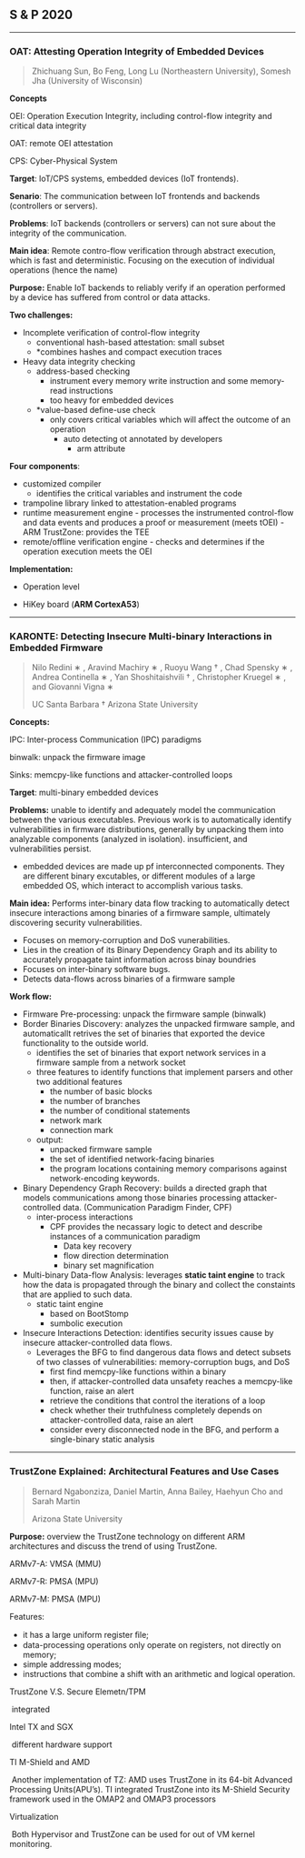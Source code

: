 ## S & P 2020

------------

### OAT: Attesting Operation Integrity of Embedded Devices

> Zhichuang Sun, Bo Feng, Long Lu (Northeastern University), Somesh Jha (University of Wisconsin)
>

**Concepts**

OEI: Operation Execution Integrity, including control-flow integrity and critical data integrity

OAT: remote OEI attestation

CPS: Cyber-Physical System



**Target**: IoT/CPS systems, embedded devices (IoT frontends).

**Senario**: The communication between IoT frontends and backends (controllers or servers).

**Problems**: IoT backends (controllers or servers) can not sure about the integrity of the communication.

**Main idea**: Remote contro-flow verification through abstract execution, which is fast and deterministic. Focusing on the execution of individual operations (hence the name)

**Purpose:** Enable IoT backends to reliably verify if an operation performed by a device has suffered from control or data attacks.

**Two challenges:**

- Incomplete verification of control-flow integrity
  - conventional hash-based attestation: small subset
  - *combines hashes and compact execution traces
- Heavy data integrity checking
  - address-based checking 
    - instrument every memory write instruction and some memory-read instructions
    - too heavy for embedded devices
  - *value-based define-use check
    - only covers critical variables which will affect the outcome of an operation
      - auto detecting ot annotated by developers
        - arm attribute

**Four components**: 

  - customized compiler
      - identifies the critical variables and instrument the code
  - trampoline library linked to attestation-enabled programs
  - runtime measurement engine
    		- processes the instrumented control-flow and data events and produces a proof or measurement (meets tOEI)
    		- ARM TrustZone: provides the TEE
  - remote/offline verification engine
    		- checks and determines if the operation execution meets the OEI

**Implementation:**

- Operation level

- HiKey board (**ARM CortexA53**)



---

### KARONTE: Detecting Insecure Multi-binary Interactions in Embedded Firmware

> Nilo Redini ∗ , Aravind Machiry ∗ , Ruoyu Wang † , Chad Spensky ∗ , Andrea Continella ∗ , Yan Shoshitaishvili † , Christopher Kruegel ∗ , and Giovanni Vigna ∗
>
> UC Santa Barbara † Arizona State University

**Concepts:**

IPC: Inter-process Communication (IPC) paradigms

binwalk: unpack the firmware image

Sinks: memcpy-like functions and attacker-controlled loops



**Target**: multi-binary embedded devices

**Problems:** unable to identify and adequately model the communication between the various executables. Previous work is to automatically identify vulnerabilities in firmware distributions, generally by unpacking them into analyzable components (analyzed in isolation). insufficient, and vulnerabilities persist.

- embedded devices are made up pf interconnected components. They are different binary excutables, or different modules of a large embedded OS, which interact to accomplish various tasks.

**Main idea:** Performs inter-binary data flow tracking to automatically detect insecure interactions among binaries of a firmware sample, ultimately discovering security vulnerabilities.

- Focuses on memory-corruption and DoS vunerabilities.
- Lies in the creation of its Binary Dependency Graph and its ability to accurately propagate taint information across binay boundries
- Focuses on inter-binary software bugs.
- Detects data-flows across binaries of a firmware sample

**Work flow:**

- Firmware Pre-processing: unpack the firmware sample (binwalk)
- Border Binaries Discovery: analyzes the unpacked firmware sample, and automaticallt retrives the set of binaries that exported the device functionality to the outside world.
  - identifies the set of binaries that export network services in a firmware sample from a network socket
  - three features to identify functions that implement parsers and other two additional features
    - the number of basic blocks
    - the number of branches
    - the number of conditional statements
    - network mark
    - connection mark
  - output: 
    - unpacked firmware sample
    - the set of identified network-facing binaries
    - the program locations containing memory comparisons against network-encoding keywords.
- Binary Dependency Graph Recovery: builds a directed graph that models communications among those binaries processing attacker-controlled data. (Communication Paradigm Finder, CPF)
  - inter-process interactions
    - CPF provides the necassary logic to detect and describe instances of a communication paradigm
      - Data key recovery
      - flow direction determination
      - binary set magnification
- Multi-binary Data-flow Analysis: leverages **static taint engine** to track how the data is propagated through the binary and collect the constaints that are applied to such data.
  - static taint engine
    - based on BootStomp
    - sumbolic execution
- Insecure Interactions Detection: identifies security issues cause by insecure attacker-controlled data flows.
  - Leverages the BFG to find dangerous data flows and detect subsets of two classes of vulnerabilities: memory-corruption bugs, and DoS
    - first find memcpy-like functions within a binary
    - then, if attacker-controlled data unsafety reaches a memcpy-like function, raise an alert
    - retrieve the conditions that control the iterations of a loop
    - check whether their truthfulness completely depends on attacker-controlled data, raise an alert
    - consider every disconnected node in the BFG, and perform a single-binary static analysis



---

### TrustZone Explained: Architectural Features and Use Cases

> Bernard Ngabonziza, Daniel Martin, Anna Bailey, Haehyun Cho and Sarah Martin
>
> Arizona State University

**Purpose:** overview the TrustZone technology on different ARM architectures and discuss the trend of using TrustZone.

ARMv7-A: VMSA (MMU)

ARMv7-R: PMSA (MPU)

ARMv7-M: PMSA (MPU)

Features:

- it has a large uniform register ﬁle; 
- data-processing operations only operate on registers, not directly on memory; 
- simple addressing modes; 
- instructions that combine a shift with an arithmetic and logical operation.

TrustZone V.S. Secure Elemetn/TPM

​	integrated

Intel TX and SGX

​	different hardware support

TI M-Shield and AMD

​	Another implementation of TZ: AMD uses TrustZone in its 64-bit Advanced Processing Units(APU’s). TI integrated TrustZone into its M-Shield Security framework used in the OMAP2 and OMAP3 processors

Virtualization

​	Both Hypervisor and TrustZone can be used for out of VM kernel monitoring.